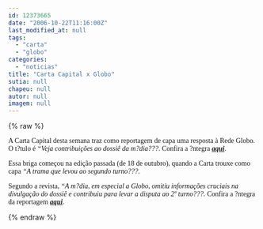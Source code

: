 ```yaml
---
id: 12373665
date: "2006-10-22T11:16:00Z"
last_modified_at: null
tags:
  - "carta"
  - "globo"
categories:
  - "noticias"
title: "Carta Capital x Globo"
sutia: null
chapeu: null
autor: null
imagem: null
---
```

{% raw %}
<p><P><FONT face=Verdana>A Carta Capital desta semana traz como reportagem de capa uma resposta à&nbsp;Rede Globo. O t?tulo é <EM>“Veja contribuições ao dossiê da m?dia???</EM>. Confira a ?ntegra <A href=\"https://www.cartacapital.com.br/index.php?funcao=exibirMateria&amp;id_materia=5459\"><STRONG><EM>aqui</EM></STRONG></A>.</FONT></P></p>
<p><P><FONT face=Verdana>Essa briga começou na edição passada (de 18 de outubro), quando a Carta trouxe como capa <EM>“A trama que levou ao segundo turno???</EM>.</FONT></P></p>
<p><P><FONT face=Verdana>Segundo a revista, <EM>“A m?dia, em especial a Globo, omitiu informações cruciais na divulgação do dossiê e contribuiu para levar a disputa ao 2º turno???.</EM> </FONT><FONT face=Verdana>Confira a ?ntegra da reportagem <A href=\"https://www.cartacapital.com.br/index.php?funcao=exibirMateria&amp;id_materia=5457\" target=_blank><STRONG><EM>aqui</EM></STRONG></A>. </FONT></P> </p>
{% endraw %}